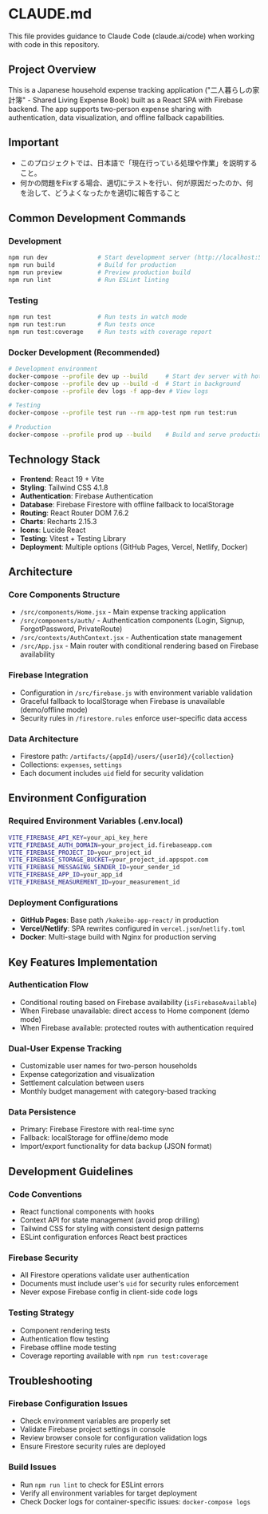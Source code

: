 # CLAUDE.md

This file provides guidance to Claude Code (claude.ai/code) when working with code in this repository.

## Project Overview

This is a Japanese household expense tracking application ("二人暮らしの家計簿" - Shared Living Expense Book) built as a React SPA with Firebase backend. The app supports two-person expense sharing with authentication, data visualization, and offline fallback capabilities.

## Important
- このプロジェクトでは、日本語で「現在行っている処理や作業」を説明すること。
- 何かの問題をFixする場合、適切にテストを行い、何が原因だったのか、何を治して、どうよくなったかを適切に報告すること


## Common Development Commands

### Development
```bash
npm run dev              # Start development server (http://localhost:5173)
npm run build            # Build for production
npm run preview          # Preview production build
npm run lint             # Run ESLint linting
```

### Testing
```bash
npm run test             # Run tests in watch mode
npm run test:run         # Run tests once
npm run test:coverage    # Run tests with coverage report
```

### Docker Development (Recommended)
```bash
# Development environment
docker-compose --profile dev up --build     # Start dev server with hot reload
docker-compose --profile dev up --build -d  # Start in background
docker-compose --profile dev logs -f app-dev # View logs

# Testing
docker-compose --profile test run --rm app-test npm run test:run

# Production
docker-compose --profile prod up --build    # Build and serve production build
```

## Technology Stack

- **Frontend**: React 19 + Vite
- **Styling**: Tailwind CSS 4.1.8
- **Authentication**: Firebase Authentication
- **Database**: Firebase Firestore with offline fallback to localStorage
- **Routing**: React Router DOM 7.6.2
- **Charts**: Recharts 2.15.3
- **Icons**: Lucide React
- **Testing**: Vitest + Testing Library
- **Deployment**: Multiple options (GitHub Pages, Vercel, Netlify, Docker)

## Architecture

### Core Components Structure
- `/src/components/Home.jsx` - Main expense tracking application
- `/src/components/auth/` - Authentication components (Login, Signup, ForgotPassword, PrivateRoute)
- `/src/contexts/AuthContext.jsx` - Authentication state management
- `/src/App.jsx` - Main router with conditional rendering based on Firebase availability

### Firebase Integration
- Configuration in `/src/firebase.js` with environment variable validation
- Graceful fallback to localStorage when Firebase is unavailable (demo/offline mode)
- Security rules in `/firestore.rules` enforce user-specific data access

### Data Architecture
- Firestore path: `/artifacts/{appId}/users/{userId}/{collection}`
- Collections: `expenses`, `settings`
- Each document includes `uid` field for security validation

## Environment Configuration

### Required Environment Variables (.env.local)
```bash
VITE_FIREBASE_API_KEY=your_api_key_here
VITE_FIREBASE_AUTH_DOMAIN=your_project_id.firebaseapp.com
VITE_FIREBASE_PROJECT_ID=your_project_id
VITE_FIREBASE_STORAGE_BUCKET=your_project_id.appspot.com
VITE_FIREBASE_MESSAGING_SENDER_ID=your_sender_id
VITE_FIREBASE_APP_ID=your_app_id
VITE_FIREBASE_MEASUREMENT_ID=your_measurement_id
```

### Deployment Configurations
- **GitHub Pages**: Base path `/kakeibo-app-react/` in production
- **Vercel/Netlify**: SPA rewrites configured in `vercel.json`/`netlify.toml`
- **Docker**: Multi-stage build with Nginx for production serving

## Key Features Implementation

### Authentication Flow
- Conditional routing based on Firebase availability (`isFirebaseAvailable`)
- When Firebase unavailable: direct access to Home component (demo mode)
- When Firebase available: protected routes with authentication required

### Dual-User Expense Tracking
- Customizable user names for two-person households
- Expense categorization and visualization
- Settlement calculation between users
- Monthly budget management with category-based tracking

### Data Persistence
- Primary: Firebase Firestore with real-time sync
- Fallback: localStorage for offline/demo mode
- Import/export functionality for data backup (JSON format)

## Development Guidelines

### Code Conventions
- React functional components with hooks
- Context API for state management (avoid prop drilling)
- Tailwind CSS for styling with consistent design patterns
- ESLint configuration enforces React best practices

### Firebase Security
- All Firestore operations validate user authentication
- Documents must include user's `uid` for security rules enforcement
- Never expose Firebase config in client-side code logs

### Testing Strategy
- Component rendering tests
- Authentication flow testing
- Firebase offline mode testing
- Coverage reporting available with `npm run test:coverage`

## Troubleshooting

### Firebase Configuration Issues
- Check environment variables are properly set
- Validate Firebase project settings in console
- Review browser console for configuration validation logs
- Ensure Firestore security rules are deployed

### Build Issues
- Run `npm run lint` to check for ESLint errors
- Verify all environment variables for target deployment
- Check Docker logs for container-specific issues: `docker-compose logs`